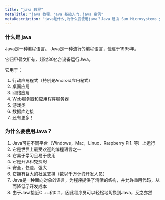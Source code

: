 ```yaml
---
title: "java 教程"
metaTitle: "java 教程，java 基础入门，java 案例"
metaDescription: "java是什么,为什么要使用java？Java 是由 Sun Microsystems 公司于 1995 年 5 月推出的高级程序设计语言"
---
```




### 什么是 java
Java是一种编程语言。
Java是一种流行的编程语言，创建于1995年。

它归甲骨文所有，超过30亿台设备运行Java。

它用于：

1. 行动应用程式（特别是Android应用程式）
1. 桌面应用
1. 网络应用
1. Web服务器和应用程序服务器
1. 游戏类
1. 数据库连接
1. 还有更多！

### 为什么要使用Java？
1. Java可在不同平台（Windows，Mac，Linux，Raspberry Pi1. 等）上运行
1. 它是世界上最受欢迎的编程语言之一
1. 它易于学习且易于使用
1. 它是开源和免费的
1. 安全，快速，强大
1. 它拥有巨大的社区支持（数以千万计的开发人员）
1. Java是一种面向对象的语言，为程序提供了清晰的结构，并允许重用代码，从而降低了开发成本
1. 由于Java接近C ++和C＃，因此程序员可以轻松地切换到Java，反之亦然
